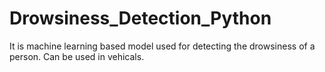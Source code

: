 # Drowsiness_Detection_Python
It is machine learning based model used for detecting the drowsiness of a person. Can be used in vehicals.
